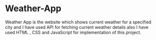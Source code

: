 # Weather-App
Weather App is the website which shows current weather for a specified city and I have used API for fetching current weather details also I have used HTML , CSS and JavaScript for implementation of this project.
